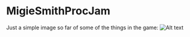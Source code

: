 # MigieSmithProcJam

Just a simple image so far of some of the things in the game:
![Alt text](https://github.com/migiesmith/MigieSmithProcJam/blob/master/Progress%20Images/10-11-16.png)
